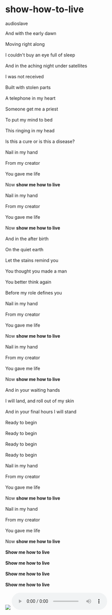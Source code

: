 # show-how-to-live
audioslave
<!DOCTYPE html>
<html>

<head>
  <meta charset="utf-8">
  <meta name="viewport" content="width=device-width">
  <title> show me how to live </title>
  <link href="style.css" rel="stylesheet" type="text/css" />
</head>

<body>
  And with the early dawn<br></br>
Moving right along<br></br>
I couldn't buy an eye full of sleep<br></br>
And in the aching night under satellites<br></br>
I was not received<br></br>
Built with stolen parts<br></br>
A telephone in my heart<br></br>
Someone get me a priest<br></br>
To put my mind to bed<br></br>
This ringing in my head<br></br>
Is this a cure or is this a disease?<br></br>
Nail in my hand<br></br>
From my creator<br></br>
You gave me life<br></br>
Now <b>show me how to live</b><br></br>
Nail in my hand<br></br>
From my creator<br></br>
You gave me life<br></br>
Now <b>show me how to live</b><br></br>
And in the after birth<br></br>
On the quiet earth<br></br>
Let the stains remind you<br></br>
You thought you made a man<br></br>
You better think again<br></br>
Before my role defines you<br></br>
Nail in my hand<br></br>
From my creator<br></br>
You gave me life<br></br>
Now <b>show me how to live</b><br></br>
Nail in my hand<br></br>
From my creator<br></br>
You gave me life<br></br>
Now <b>show me how to live</b><br></br>
And in your waiting hands<br></br>
I will land, and roll out of my skin<br></br>
And in your final hours I will stand<br></br>
Ready to begin<br></br>
Ready to begin<br></br>
Ready to begin<br></br>
Ready to begin<br></br>
Nail in my hand<br></br>
From my creator<br></br>
You gave me life<br></br>
Now <b>show me how to live</b><br></br>
Nail in my hand<br></br>
From my creator<br></br>
You gave me life<br></br>
Now <b>show me how to live</b><br></br>
<b>Show me how to live</b><br></br>
<b>Show me how to live</b><br></br>
<b>Show me how to live</b><br></br>
<b>Show me how to live</b><br></br>
  <img src="https://i.pinimg.com/564x/f5/0d/b6/f50db6bba0dad5508a9478f07d42b302.jpg">
  <audio src="Audioslave - Show me how to live (HD).mp4"controls></audio>
  <script src="script.js"></script>

  
  <script src="https://replit.com/public/js/replit-badge.js" theme="blue" defer></script> 
</body>

</html>
